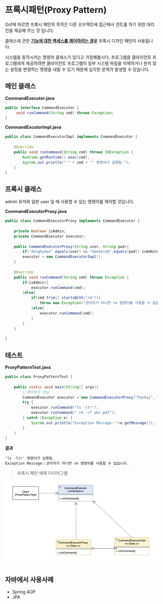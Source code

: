 # 프록시패턴(Proxy Pattern)

Gof에 따르면 프록시 패턴의 목적은 다른 오브젝트에 접근해서 컨트롤 하기 위한 대리인을 제공해 주는 것 입니다.

클래스에 관한 **<u>기능에 대한 액세스를 제어하려는 경우</u>** 프록시 디자인 패턴이 사용됩니다.

시스템을 동작시키는 명령어 클래스가 있다고 가정해봅시다.  프로그램을 클라이언트 프로그램에게 제공하려면 클라이언트 프로그램이 일부 시스템 파일을 삭제하거나 원치 않는 설정을 변경하는 명령을 내릴 수 있기 때문에 심각한 문제가 발생할 수 있습니다.



## 메인 클래스

**CommandExecutor.java**

```java
public interface CommandExecutor {
     void runCommand(String cmd) throws Exception;
}
```

**CommandExcutorImpl.java**

```java
public class CommandExecutorImpl implements CommandExecutor {

    @Override
    public void runCommand(String cmd) throws IOException {
        Runtime.getRuntime().exec(cmd);
        System.out.println("'" + cmd + "' 명령어가 실행됨.");
    }
}
```



## 프록시 클래스

admin 유저와 일반 user 일 때 사용할 수 있는 명령어를 제어할 것입니다.

**CommandExecutorProxy.java**

```java
public class CommandExecutorProxy implements CommandExecutor {

    private boolean isAdmin;
    private CommandExecutor executor;

    public CommandExecutorProxy(String user, String pwd){
        if("donghyeon".equals(user) && "daeakin@".equals(pwd)) isAdmin=true;
        executor = new CommandExecutorImpl();
    }

    @Override
    public void runCommand(String cmd) throws Exception {
        if(isAdmin){
            executor.runCommand(cmd);
        }else{
            if(cmd.trim().startsWith("rm")){
                throw new Exception("관리자가 아니면 rm 명령어를 사용할 수 없습니다.");
            }else{
                executor.runCommand(cmd);
            }
        }
    }

}
```

## 테스트

**ProxyPatternTest.java**

```java
public class ProxyPatternTest {

    public static void main(String[] args){
        //관리자가 아님
        CommandExecutor executor = new CommandExecutorProxy("Pankaj", "wrong_pwd");
        try {
            executor.runCommand("ls -ltr");
            executor.runCommand(" rm -rf abc.pdf");
        } catch (Exception e) {
            System.out.println("Exception Message::"+e.getMessage());
        }
    }
}
```

**결과**

```
'ls -ltr' 명령어가 실행됨.
Exception Message::관리자가 아니면 rm 명령어를 사용할 수 없습니다.
```




> 프록시 패턴 예제 다이어그램

![](https://github.com/DaeAkin/java-design-pattern/blob/master/docs/proxydiagram.png?raw=true)

## 자바에서 사용사례

- Spring AOP
- JPA